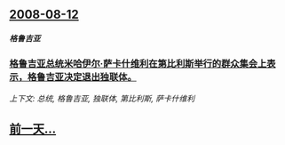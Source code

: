 ## [2008-08-12](/news/2008/08/12/index.md)

##### 格鲁吉亚
### [ 格鲁吉亚总统米哈伊尔·萨卡什维利在第比利斯举行的群众集会上表示，格鲁吉亚决定退出独联体。](/news/2008/08/12/格鲁吉亚总统米哈伊尔-萨卡什维利在第比利斯举行的群众集会上表示-格鲁吉亚决定退出独联体.md)
_上下文: 总统, 格鲁吉亚, 独联体, 第比利斯, 萨卡什维利_

## [前一天...](/news/2008/08/11/index.md)

